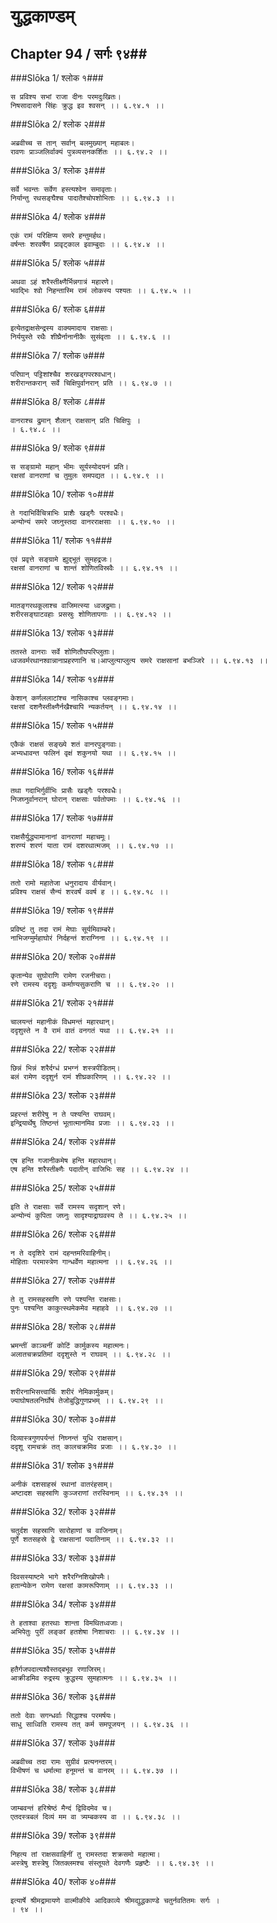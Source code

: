 युद्धकाण्डम्
===============================


## Chapter 94  / सर्गः ९४##


###Slōka 1/ श्लोक १###


    स प्रविश्य सभां राजा दीनः परमदुःखितः।
    निषसादासने सिंहः क्रुद्ध इव श्वसन् ।। ६.९४.१ ।।


###Slōka 2/ श्लोक २###


    अब्रवीच्च स तान् सर्वान् बलमुख्यान् महाबलः।
    रावणः प्राञ्जलिर्वाक्यं पुत्रव्यसनकर्शितः ।। ६.९४.२ ।।


###Slōka 3/ श्लोक ३###


    सर्वे भवन्तः सर्वेण हस्त्यश्वेन समावृताः।
    निर्यान्तु रथसङ्घैश्च पादातैश्चोपशोभिताः ।। ६.९४.३ ।।


###Slōka 4/ श्लोक ४###


    एकं रामं परिक्षिप्य समरे हन्तुमर्हथ।
    वर्षन्तः शरवर्षेण प्रावृट्काल इवाम्बुदाः ।। ६.९४.४ ।।


###Slōka 5/ श्लोक ५###


    अथवा ऽहं शरैस्तीक्ष्णैर्भिन्नगात्रं महारणे।
    भवद्भिः श्वो निहन्तास्मि रामं लोकस्य पश्यतः ।। ६.९४.५ ।।


###Slōka 6/ श्लोक ६###


    इत्येतद्राक्षसेन्द्रस्य वाक्यमादाय राक्षसाः।
    निर्ययुस्ते रथैः शीघ्रैर्नानानीकैः सुसंवृताः ।। ६.९४.६ ।।


###Slōka 7/ श्लोक ७###


    परिघान् पट्टिशांश्चैव शरखड्गपरश्वधान्।
    शरीरान्तकरान् सर्वे चिक्षिपुर्वानरान् प्रति ।। ६.९४.७ ।।


###Slōka 8/ श्लोक ८###


    वानराश्च द्रुमान् शैलान् राक्षसान् प्रति चिक्षिपुः ।
    । ६.९४.८ ।।


###Slōka 9/ श्लोक ९###


    स सङ्ग्रामो महान् भीमः सूर्यस्योदयनं प्रति।
    रक्षसां वानराणां च तुमुलः समपद्यत ।। ६.९४.९ ।।


###Slōka 10/ श्लोक १०###


    ते गदाभिर्विचित्राभिः प्राशैः खड्गैः परश्वधैः।
    अन्योन्यं समरे जघ्नुस्तदा वानरराक्षसाः ।। ६.९४.१० ।।


###Slōka 11/ श्लोक ११###


    एवं प्रवृत्ते सङ्ग्रामे ह्युद्भूतं सुमहद्रजः।
    रक्षसां वानराणां च शान्तं शोणितविस्रवैः ।। ६.९४.११ ।।


###Slōka 12/ श्लोक १२###


    मातङ्गरथकूलाश्च वाजिमत्स्या ध्वजद्रुमाः।
    शरीरसङ्घाटवहाः प्रसस्रुः शोणितापगाः ।। ६.९४.१२ ।।


###Slōka 13/ श्लोक १३###


    ततस्ते वानराः सर्वे शोणितौघपरिप्लुताः।
    ध्वजवर्मरथानश्वान्नानाप्रहरणानि च।आप्लुत्याप्लुत्य समरे राक्षसानां बभञ्जिरे ।। ६.९४.१३ ।।


###Slōka 14/ श्लोक १४###


    केशान् कर्णललाटांश्च नासिकाश्च प्लवङ्गमाः।
    रक्षसां दशनैस्तीक्ष्णैर्नखैश्चापि न्यकर्तयन् ।। ६.९४.१४ ।।


###Slōka 15/ श्लोक १५###


    एकैकं राक्षसं सङ्ख्ये शतं वानरपुङ्गवाः।
    अभ्यधावन्त फलिनं वृक्षं शकुनयो यथा ।। ६.९४.१५ ।।


###Slōka 16/ श्लोक १६###


    तथा गदाभिर्गुर्वीभिः प्रासैः खड्गैः परश्वधैः।
    निजघ्नुर्वानरान् घोरान् राक्षसाः पर्वतोपमाः ।। ६.९४.१६ ।।


###Slōka 17/ श्लोक १७###


    राक्षसैर्युद्ध्यामानानां वानराणां महाचमूः।
    शरण्यं शरणं याता रामं दशरथात्मजम् ।। ६.९४.१७ ।।


###Slōka 18/ श्लोक १८###


    ततो रामो महातेजा धनुरादाय वीर्यवान्।
    प्रविश्य राक्षसं सैन्यं शरवर्षं ववर्ष ह ।। ६.९४.१८ ।।


###Slōka 19/ श्लोक १९###


    प्रविष्टं तु तदा रामं मेघाः सूर्यमिवाम्बरे।
    नाभिजग्मुर्महाघोरं निर्दहन्तं शराग्निना ।। ६.९४.१९ ।।


###Slōka 20/ श्लोक २०###


    कृतान्येव सुघोराणि रामेण रजनीचराः।
    रणे रामस्य ददृशुः कर्माण्यसुकराणि च ।। ६.९४.२० ।।


###Slōka 21/ श्लोक २१###


    चालयन्तं महानीकं विधमन्तं महारथान्।
    ददृशुस्ते न वै रामं वातं वनगतं यथा ।। ६.९४.२१ ।।


###Slōka 22/ श्लोक २२###


    छिन्नं भिन्नं शरैर्दग्धं प्रभग्नं शस्त्रपीडितम्।
    बलं रामेण ददृशुर्न रामं शीघ्रकारिणम् ।। ६.९४.२२ ।।


###Slōka 23/ श्लोक २३###


    प्रहरन्तं शरीरेषु न ते पश्यन्ति राघवम्।
    इन्द्रियार्थेषु तिष्ठन्तं भूतात्मानमिव प्रजाः ।। ६.९४.२३ ।।


###Slōka 24/ श्लोक २४###


    एष हन्ति गजानीकमेष हन्ति महारथान्।
    एष हन्ति शरैस्तीक्ष्णैः पदातीन् वाजिभिः सह ।। ६.९४.२४ ।।


###Slōka 25/ श्लोक २५###


    इति ते राक्षसाः सर्वे रामस्य सदृशान् रणे।
    अन्योन्यं कुपिता जघ्नुः सादृश्याद्राघवस्य ते ।। ६.९४.२५ ।।


###Slōka 26/ श्लोक २६###


    न ते ददृशिरे रामं दहन्तमरिवाहिनीम्।
    मोहिताः परमास्त्रेण गान्धर्वेण महात्मना ।। ६.९४.२६ ।।


###Slōka 27/ श्लोक २७###


    ते तु रामसहस्राणि रणे पश्यन्ति राक्षसाः।
    पुनः पश्यन्ति काकुत्स्थमेकमेव महाहवे ।। ६.९४.२७ ।।


###Slōka 28/ श्लोक २८###


    भ्रमन्तीं काञ्चनीं कोटिं कार्मुकस्य महात्मनः।
    अलातचक्रप्रतिमां ददृशुस्ते न राघवम् ।। ६.९४.२८ ।।


###Slōka 29/ श्लोक २९###


    शरीरनाभिसत्त्वार्चिः शरीरं नेमिकार्मुकम्।
    ज्याघोषतलनिर्घोषं तेजोबुद्धिगुणप्रभम् ।। ६.९४.२९ ।।


###Slōka 30/ श्लोक ३०###


    दिव्यास्त्रगुणपर्यन्तं निघ्नन्तं युधि राक्षसान्।
    ददृशू रामचक्रं तत् कालचक्रमिव प्रजाः ।। ६.९४.३० ।।


###Slōka 31/ श्लोक ३१###


    अनीकं दशसाहस्रं रथानां वातरंहसाम्।
    अष्टादश सहस्राणि कुञ्जराणां तरस्विनाम् ।। ६.९४.३१ ।।


###Slōka 32/ श्लोक ३२###


    चतुर्दश सहस्राणि सारोहाणां च वाजिनाम्।
    पूर्णे शतसहस्रे द्वे राक्षसानां पदातिनाम् ।। ६.९४.३२ ।।


###Slōka 33/ श्लोक ३३###


    दिवसस्याष्टमे भागे शरैरग्निशिखोपमैः।
    हतान्येकेन रामेण रक्षसां कामरूपिणाम् ।। ६.९४.३३ ।।


###Slōka 34/ श्लोक ३४###


    ते हताश्वा हतरथाः शान्ता विमथितध्वजाः।
    अभिपेतुः पुरीं लङ्कां हतशेषा निशाचराः ।। ६.९४.३४ ।।


###Slōka 35/ श्लोक ३५###


    हतैर्गजपदात्यश्वैस्तद्बभूव रणाजिरम्।
    आक्रीडमिव रुद्रस्य क्रुद्धस्य सुमहात्मनः ।। ६.९४.३५ ।।


###Slōka 36/ श्लोक ३६###


    ततो देवाः सगन्धर्वाः सिद्धाश्च परमर्षयः।
    साधु साध्विति रामस्य तत् कर्म समपूजयन् ।। ६.९४.३६ ।।


###Slōka 37/ श्लोक ३७###


    अब्रवीच्च तदा रामः सुग्रीवं प्रत्यनन्तरम्।
    विभीषणं च धर्मात्मा हनूमन्तं च वानरम् ।। ६.९४.३७ ।।


###Slōka 38/ श्लोक ३८###


    जाम्बवन्तं हरिश्रेष्ठं मैन्दं द्विविदमेव च।
    एतदस्त्रबलं दिव्यं मम वा त्र्यम्बकस्य वा ।। ६.९४.३८ ।।


###Slōka 39/ श्लोक ३९###


    निहत्य तां राक्षसवाहिनीं तु रामस्तदा शक्रसमो महात्मा।
    अस्त्रेषु शस्त्रेषु जितक्लमश्च संस्तूयते देवगणैः प्रहृष्टैः ।। ६.९४.३९ ।।


###Slōka 40/ श्लोक ४०###


    इत्यार्षे श्रीमद्रामायणे वाल्मीकीये आदिकाव्ये श्रीमद्युद्धकाण्डे चतुर्नवतितमः सर्गः ।
    । ९४ ।।



